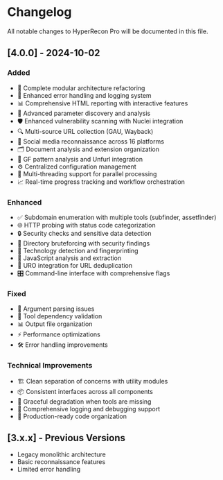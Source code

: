 # Changelog

All notable changes to HyperRecon Pro will be documented in this file.

## [4.0.0] - 2024-10-02

### Added
- 🚀 Complete modular architecture refactoring
- 🔧 Enhanced error handling and logging system
- 📊 Comprehensive HTML reporting with interactive features
- 🎯 Advanced parameter discovery and analysis
- 🛡️ Enhanced vulnerability scanning with Nuclei integration
- 🔍 Multi-source URL collection (GAU, Wayback)
- 📱 Social media reconnaissance across 16 platforms
- 🗂️ Document analysis and extension organization
- 🔗 GF pattern analysis and Unfurl integration
- ⚙️ Centralized configuration management
- 🧵 Multi-threading support for parallel processing
- 📈 Real-time progress tracking and workflow orchestration

### Enhanced
- ✅ Subdomain enumeration with multiple tools (subfinder, assetfinder)
- 🌐 HTTP probing with status code categorization
- 🔒 Security checks and sensitive data detection
- 📁 Directory bruteforcing with security findings
- 🎨 Technology detection and fingerprinting
- 📄 JavaScript analysis and extraction
- 🔄 URO integration for URL deduplication
- 🎛️ Command-line interface with comprehensive flags

### Fixed
- 🐛 Argument parsing issues
- 🔧 Tool dependency validation
- 📊 Output file organization
- ⚡ Performance optimizations
- 🛠️ Error handling improvements

### Technical Improvements
- 🏗️ Clean separation of concerns with utility modules
- 📦 Consistent interfaces across all components
- 🔄 Graceful degradation when tools are missing
- 📝 Comprehensive logging and debugging support
- 🧪 Production-ready code organization

## [3.x.x] - Previous Versions
- Legacy monolithic architecture
- Basic reconnaissance features
- Limited error handling